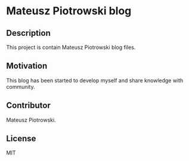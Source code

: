 # Mateusz Piotrowski blog

## Description

This project is contain Mateusz Piotrowski blog files.

## Motivation

This blog has been started to develop myself and share knowledge with community.

## Contributor

Mateusz Piotrowski.

## License

MIT
